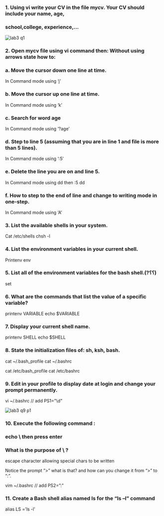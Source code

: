 ### 1. Using vi write your CV in the file mycv. Your CV should include your name, age,
### school,college, experience,…

![lab3 q1](https://github.com/hussein-elmlah/ITI-Labs-Hussein-Eid/assets/147069168/546c1513-c9ca-4eae-9e5c-14f93d91893d)


### 2. Open mycv file using vi command then: Without using arrows state how to:
### a. Move the cursor down one line at time.

In Command mode using ‘j’

### b. Move the cursor up one line at time.

In Command mode using ‘k’

### c. Search for word age

In Command mode using ‘?age’

### d. Step to line 5 (assuming that you are in line 1 and file is more than 5 lines).

In Command mode using ‘:5’

### e. Delete the line you are on and line 5.

In Command mode using dd then :5 dd

### f. How to step to the end of line and change to writing mode in one-step.

In Command mode using ‘A’

### 3. List the available shells in your system.

Cat /etc/shells
chsh -l

### 4. List the environment variables in your current shell.

Printenv
env

### 5. List all of the environment variables for the bash shell.(?؟؟)

set

### 6. What are the commands that list the value of a specific variable?

printenv VARIABLE
echo $VARIABLE

### 7. Display your current shell name.

printenv SHELL
echo $SHELL

### 8. State the initialization files of: sh, ksh, bash.

cat ~/.bash_profile
cat ~/.bashrc

cat /etc/bash_profile
cat /etc/bashrc


### 9. Edit in your profile to display date at login and change your prompt permanently.

vi ~/.bashrc
// add 
PS1="\d"

![lab3 q9 p1](https://github.com/hussein-elmlah/ITI-Labs-Hussein-Eid/assets/147069168/5b7ac454-aac2-4281-b727-72b75c37a2e9)



### 10. Execute the following command :
### echo \ then press enter
### What is the purpose of \ ?

escape character allowing special chars to be written

Notice the prompt ”>” what is that? and how can you change it from “>” to “:”.

vim ~/.bashrc
// add 
PS2=”:”

### 11. Create a Bash shell alias named ls for the “ls –l” command

alias LS ='ls -l'
